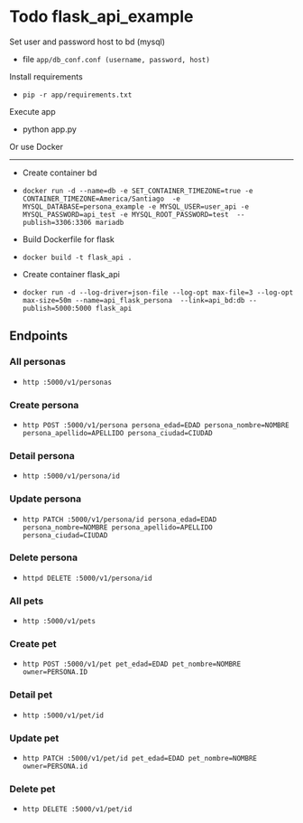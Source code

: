 # Todo flask_api_example

Set user and password host to bd (mysql)

- file `app/db_conf.conf (username, password, host)`

Install requirements

- `pip -r app/requirements.txt`

Execute app

- python app.py

Or use Docker
***
- Create container bd
* `docker run -d --name=db -e SET_CONTAINER_TIMEZONE=true -e CONTAINER_TIMEZONE=America/Santiago 
-e MYSQL_DATABASE=persona_example -e MYSQL_USER=user_api -e MYSQL_PASSWORD=api_test -e MYSQL_ROOT_PASSWORD=test 
--publish=3306:3306 mariadb`

- Build Dockerfile for flask
* `docker build -t flask_api .`

- Create container flask_api
* `docker run -d --log-driver=json-file --log-opt max-file=3 --log-opt max-size=50m --name=api_flask_persona 
--link=api_bd:db --publish=5000:5000 flask_api`

## Endpoints

### All personas
* `http :5000/v1/personas`

### Create persona
* `http POST :5000/v1/persona persona_edad=EDAD persona_nombre=NOMBRE persona_apellido=APELLIDO persona_ciudad=CIUDAD`

### Detail persona
* `http :5000/v1/persona/id`

### Update persona
* `http PATCH :5000/v1/persona/id persona_edad=EDAD persona_nombre=NOMBRE persona_apellido=APELLIDO persona_ciudad=CIUDAD`

### Delete persona
* `httpd DELETE :5000/v1/persona/id`

### All pets
* `http :5000/v1/pets`

### Create pet
* `http POST :5000/v1/pet pet_edad=EDAD pet_nombre=NOMBRE owner=PERSONA.ID`

### Detail pet
* `http :5000/v1/pet/id`

### Update pet
* `http PATCH :5000/v1/pet/id pet_edad=EDAD pet_nombre=NOMBRE owner=PERSONA.id`

### Delete pet
* `http DELETE :5000/v1/pet/id`
